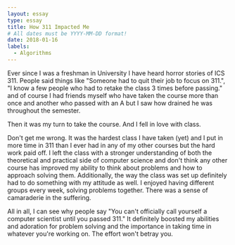 ```yaml
---
layout: essay
type: essay
title: How 311 Impacted Me
# All dates must be YYYY-MM-DD format!
date: 2018-01-16
labels:
  - Algorithms
---
```


Ever since I was a freshman in University I have heard horror stories of ICS 311. People said things like "Someone had to quit their job to focus on 311.", "I know a few people who had to retake the class 3 times before passing." and of course I had friends myself who have taken the course more than once and another who passed with an A but I saw how drained he was throughout the semester.

Then it was my turn to take the course. And I fell in love with class. 

Don't get me wrong. It was the hardest class I have taken (yet) and I put in more time in 311 than I ever had in any of my other courses but the hard work paid off. I left the class with a stronger understanding of both the theoretical and practical side of computer science and don't think any other course has improved my ability to think about problems and how to approach solving them. Additionally, the way the class was set up definitely had to do something with my attitude as well. I enjoyed having different groups every week, solving problems together. There was a sense of camaraderie in the suffering. 

All in all, I can see why people say "You can't officially call yourself a computer scientist until you passed 311." It definitely boosted my abilities and adoration for problem solving and the importance in taking time in whatever you're working on. The effort won't betray you.
